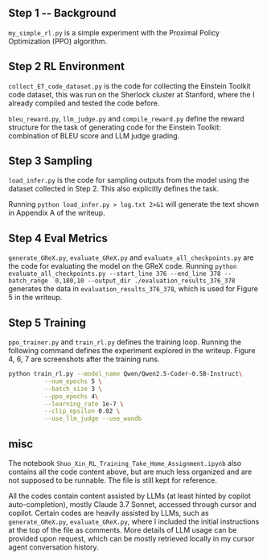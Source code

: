 

## Step 1 -- Background
`my_simple_rl.py` is a simple experiment with the Proximal Policy Optimization (PPO) algorithm.

## Step 2 RL Environment
`collect_ET_code_dataset.py` is the code for collecting the Einstein Toolkit code dataset, this was run on the Sherlock cluster at Stanford, where the I already compiled and tested the code before.

`bleu_reward.py`, `llm_judge.py` and `compile_reward.py` define the reward structure for the task of generating code for the Einstein Toolkit: combination of BLEU score and LLM judge grading.

## Step 3 Sampling
`load_infer.py` is the code for sampling outputs from the model using the dataset collected in Step 2. This also explicitly defines the task. 

Running `python load_infer.py > log.txt 2>&1` will generate the text shown in Appendix A of the writeup.

## Step 4 Eval Metrics
`generate_GReX.py`, `evaluate_GReX.py` and `evaluate_all_checkpoints.py` are the code for evaluating the model on the GReX code. Running `python evaluate_all_checkpoints.py --start_line 376 --end_line 378 --batch_range 
0,180,10 --output_dir ./evaluation_results_376_378` generates the data in `evaluation_results_376_378`, which is used for Figure 5 in the writeup.

## Step 5 Training
`ppo_trainer.py` and `train_rl.py` defines the training loop. Running the following command defines the experiment explored in the writeup. Figure 4, 6, 7 are screenshots after the training runs.

```bash
python train_rl.py --model_name Qwen/Qwen2.5-Coder-0.5B-Instruct\
          --num_epochs 5 \
          --batch_size 3 \
          --ppo_epochs 4\
          --learning_rate 1e-7 \
          --clip_epsilon 0.02 \
          --use_llm_judge --use_wandb 
```

## misc
The notebook `Shuo_Xin_RL_Training_Take_Home_Assignment.ipynb` also contains all the code content above, but are much less organized and are not supposed to be runnable. The file is still kept for reference.

All the codes contain content assisted by LLMs (at least hinted by copilot auto-completion), mostly Claude 3.7 Sonnet, accessed through cursor and copilot. Certain codes are heavily assisted by LLMs, such as `generate_GReX.py`, `evaluate_GReX.py`, where I included the initial instructions at the top of the file as comments. More details of LLM usage can be provided upon request, which can be mostly retrieved locally in my cursor agent conversation history.